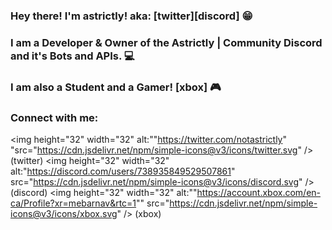 ### Hey there! I'm astrictly! aka: [twitter][discord] 😁

### I am a Developer & Owner of the Astrictly | Community Discord and it's Bots and APIs. 💻
### I am also a Student and a Gamer! [xbox] 🎮

### Connect with me: 

<img height="32" width="32" alt:""https://twitter.com/notastrictly" "src="https://cdn.jsdelivr.net/npm/simple-icons@v3/icons/twitter.svg" /> (twitter)
<img height="32" width="32" alt:"https://discord.com/users/738935849529507861" src="https://cdn.jsdelivr.net/npm/simple-icons@v3/icons/discord.svg" /> (discord)
<img height="32" width="32" alt:""https://account.xbox.com/en-ca/Profile?xr=mebarnav&rtc=1"" src="https://cdn.jsdelivr.net/npm/simple-icons@v3/icons/xbox.svg" /> (xbox)

